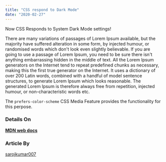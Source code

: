 ```yaml
---
title: "CSS respond to Dark Mode"
date: "2020-02-27"
---
```


Now CSS Responds to System Dark Mode settings!

There are many variations of passages of Lorem Ipsum available, but the majority have suffered alteration in some form, by injected humour, or randomised words which don't look even slightly believable. If you are going to use a passage of Lorem Ipsum, you need to be sure there isn't anything embarrassing hidden in the middle of text. All the Lorem Ipsum generators on the Internet tend to repeat predefined chunks as necessary, making this the first true generator on the Internet. It uses a dictionary of over 200 Latin words, combined with a handful of model sentence structures, to generate Lorem Ipsum which looks reasonable. The generated Lorem Ipsum is therefore always free from repetition, injected humour, or non-characteristic words etc.

The ```prefers-color-scheme``` CSS Media Feature provides the functionality for this perpose.

### Details On

[**MDN web docs**](https://developer.mozilla.org/en-US/docs/Web/CSS/@media/prefers-color-scheme)

### Article By

[sarojkumar007](https://github.com/sarojkumar007)